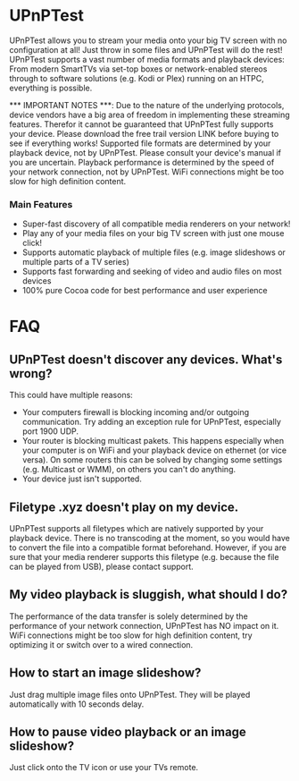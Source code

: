 # UPnPTest #

UPnPTest allows you to stream your media onto your big TV screen with no configuration at all! Just throw in some files and UPnPTest will do the rest! UPnPTest supports a vast number of media formats and playback devices: From modern SmartTVs via set-top boxes or network-enabled stereos through to software solutions (e.g. Kodi or Plex) running on an HTPC, everything is possible.

*** IMPORTANT NOTES ***: Due to the nature of the underlying protocols, device vendors have a big area of freedom in implementing these streaming features. Therefor it cannot be guaranteed that UPnPTest fully supports your device. Please download the free trail version LINK before buying to see if everything works!
Supported file formats are determined by your playback device, not by UPnPTest. Please consult your device's manual if you are uncertain.
Playback performance is determined by the speed of your network connection, not by UPnPTest. WiFi connections might be too slow for high definition content.

### Main Features ###

* Super-fast discovery of all compatible media renderers on your network!
* Play any of your media files on your big TV screen with just one mouse click!
* Supports automatic playback of multiple files (e.g. image slideshows or multiple parts of a TV series)
* Supports fast forwarding and seeking of video and audio files on most devices
* 100% pure Cocoa code for best performance and user experience


# FAQ #

## UPnPTest doesn't discover any devices. What's wrong? ##
This could have multiple reasons:
+ Your computers firewall is blocking incoming and/or outgoing communication. Try adding an exception rule for UPnPTest, especially port 1900 UDP.
+ Your router is blocking multicast pakets. This happens especially when your computer is on WiFi and your playback device on ethernet (or vice versa). On some routers this can be solved by changing some settings (e.g. Multicast or WMM), on others you can't do anything.
+ Your device just isn't supported.

## Filetype .xyz doesn't play on my device. ##
UPnPTest supports all filetypes which are natively supported by your playback device. There is no transcoding at the moment, so you would have to convert the file into a compatible format beforehand. However, if you are sure that your media renderer supports this filetype (e.g. because the file can be played from USB), please contact support.

## My video playback is sluggish, what should I do? ##
The performance of the data transfer is solely determined by the performance of your network connection, UPnPTest has NO impact on it. WiFi connections might be too slow for high definition content, try optimizing it or switch over to a wired connection.

## How to start an image slideshow? ##
Just drag multiple image files onto UPnPTest. They will be played automatically with 10 seconds delay.

## How to pause video playback or an image slideshow? ##
Just click onto the TV icon or use your TVs remote.